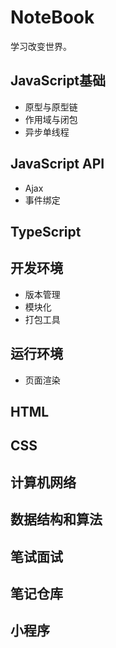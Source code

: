# NoteBook

学习改变世界。

## JavaScript基础

- 原型与原型链
- 作用域与闭包
- 异步单线程

## JavaScript API

- Ajax
- 事件绑定

## TypeScript

## 开发环境

- 版本管理
- 模块化
- 打包工具

## 运行环境

- 页面渲染

## HTML

## CSS

## 计算机网络

## 数据结构和算法

## 笔试面试

## 笔记仓库

## 小程序